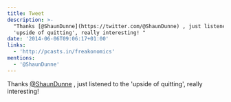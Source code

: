 ```yaml
---
title: Tweet
description: >-
  "Thanks [@ShaunDunne](https://twitter.com/@ShaunDunne) , just listened to the
  'upside of quitting', really interesting! "
date: '2014-06-06T09:06:17+01:00'
links:
  - 'http://pcasts.in/freakonomics'
mentions:
  - '@ShaunDunne'
---
```

Thanks [@ShaunDunne](https://twitter.com/@ShaunDunne) , just listened to the 'upside of quitting', really interesting! 
